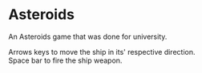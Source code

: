 # Asteroids

An Asteroids game that was done for university.

Arrows keys to move the ship in its' respective direction.  
Space bar to fire the ship weapon.
